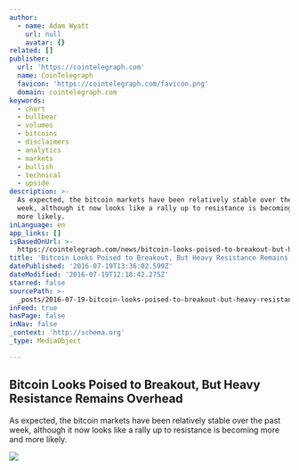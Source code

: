 ```yaml
---
author:
  - name: Adam Wyatt
    url: null
    avatar: {}
related: []
publisher:
  url: 'https://cointelegraph.com'
  name: CoinTelegraph
  favicon: 'https://cointelegraph.com/favicon.png'
  domain: cointelegraph.com
keywords:
  - chart
  - bullbear
  - volumes
  - bitcoins
  - disclaimers
  - analytics
  - markets
  - bullish
  - technical
  - upside
description: >-
  As expected, the bitcoin markets have been relatively stable over the past
  week, although it now looks like a rally up to resistance is becoming more and
  more likely.
inLanguage: en
app_links: []
isBasedOnUrl: >-
  https://cointelegraph.com/news/bitcoin-looks-poised-to-breakout-but-heavy-resistance-remains-overhead
title: 'Bitcoin Looks Poised to Breakout, But Heavy Resistance Remains Overhead'
datePublished: '2016-07-19T13:36:02.599Z'
dateModified: '2016-07-19T12:18:42.275Z'
starred: false
sourcePath: >-
  _posts/2016-07-19-bitcoin-looks-poised-to-breakout-but-heavy-resistance-remai.md
inFeed: true
hasPage: false
inNav: false
_context: 'http://schema.org'
_type: MediaObject

---
```

<article style=""><h1>Bitcoin Looks Poised to Breakout, But Heavy Resistance Remains Overhead</h1><p>As expected, the bitcoin markets have been relatively stable over the past week, although it now looks like a rally up to resistance is becoming more and more likely.</p><img src="http://cointelegraph.com/storage/uploads/view/25af402ffc4fb5b9f2d01c493e0c7e11.png" /></article>